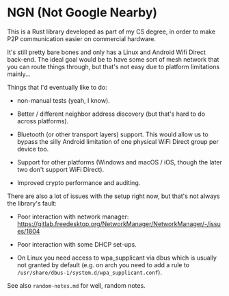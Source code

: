 # NGN (Not Google Nearby)

This is a Rust library developed as part of my CS degree, in order to make P2P
communication easier on commercial hardware.

It's still pretty bare bones and only has a Linux and Android Wifi Direct
back-end. The ideal goal would be to have some sort of mesh network that you
can route things through, but that's not easy due to platform limitations
mainly...

Things that I'd eventually like to do:

 * non-manual tests (yeah, I know).

 * Better / different neighbor address discovery (but that's hard to do across
   platforms).

 * Bluetooth (or other transport layers) support. This would allow us to bypass
   the silly Android limitation of one physical WiFi Direct group per device
   too.

 * Support for other platforms (Windows and macOS / iOS, though the later two
   don't support WiFi Direct).

 * Improved crypto performance and auditing.

There are also a lot of issues with the setup right now, but that's not always
the library's fault:

 * Poor interaction with network manager:
   https://gitlab.freedesktop.org/NetworkManager/NetworkManager/-/issues/1804

 * Poor interaction with some DHCP set-ups.

 * On Linux you need access to wpa_supplicant via dbus which is usually not
   granted by default (e.g. on arch you need to add a rule to
   `/usr/share/dbus-1/system.d/wpa_supplicant.conf`).

See also `random-notes.md` for well, random notes.
